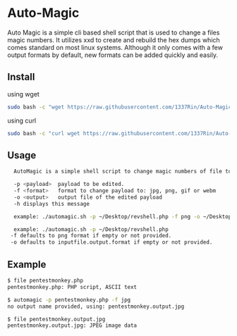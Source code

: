 # Auto-Magic
Auto Magic is a simple cli based shell script that is used to change a files magic numbers. It utilizes xxd to create and rebuild the hex dumps which comes standard on most linux systems. Although it only comes with a few output formats by default, new formats can be added quickly and easily.

## Install
using wget
```bash
sudo bash -c "wget https://raw.githubusercontent.com/1337Rin/Auto-Magic/main/automagic.sh -O /usr/bin/automagic && chmod 755 /usr/bin/automagic"
```
using curl
```bash
sudo bash -c "curl wget https://raw.githubusercontent.com/1337Rin/Auto-Magic/main/automagic.sh > /usr/bin/automagic && chmod 755 /usr/bin/automagic"
```

## Usage
```bash
  AutoMagic is a simple shell script to change magic numbers of file to common image types.

  -p <payload>  payload to be edited.
  -f <format>   format to change payload to: jpg, png, gif or webm
  -o <output>   output file of the edited payload
  -h displays this message

  example: ./automagic.sh -p ~/Desktop/revshell.php -f png -o ~/Desktop/editedpayload

  example: ./automagic.sh -p ~/Desktop/revshell.php
 -f defaults to png format if empty or not provided.
 -o defaults to inputfile.output.format if empty or not provided.
```
## Example

```bash
$ file pentestmonkey.php 
pentestmonkey.php: PHP script, ASCII text

$ automagic -p pentestmonkey.php -f jpg
no output name provided, using: pentestmonkey.output.jpg

$ file pentestmonkey.output.jpg
pentestmonkey.output.jpg: JPEG image data

```
